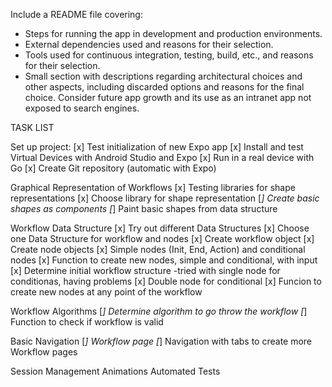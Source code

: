 Include a README file covering:

- Steps for running the app in development and production environments.
- External dependencies used and reasons for their selection.
- Tools used for continuous integration, testing, build, etc., and reasons for their selection.
- Small section with descriptions regarding architectural choices and other aspects, including discarded options and reasons for the final choice. Consider future app growth and its use as an intranet app not exposed to search engines.

TASK LIST

Set up project:
[x] Test initialization of new Expo app
[x] Install and test Virtual Devices with Android Studio and Expo
[x] Run in a real device with Go
[x] Create Git repository (automatic with Expo)

Graphical Representation of Workflows
[x] Testing libraries for shape representations
[x] Choose library for shape representation
[_] Create basic shapes as components
[_] Paint basic shapes from data structure

Workflow Data Structure
[x] Try out different Data Structures
[x] Choose one Data Structure for workflow and nodes
[x] Create workflow object
[x] Create node objects
[x] Simple nodes (Init, End, Action) and conditional nodes
[x] Function to create new nodes, simple and conditional, with input
[x] Determine initial workflow structure
-tried with single node for conditionas, having problems
[x] Double node for conditional
[x] Funcion to create new nodes at any point of the workflow

Workflow Algorithms
[_] Determine algorithm to go throw the workflow
[_] Function to check if workflow is valid

Basic Navigation
[_] Workflow page
[_] Navigation with tabs to create more Workflow pages

Session Management
Animations
Automated Tests
